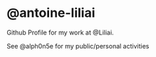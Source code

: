 # @antoine-liliai

Github Profile for my work at @Liliai.

See @alph0n5e for my public/personal activities
